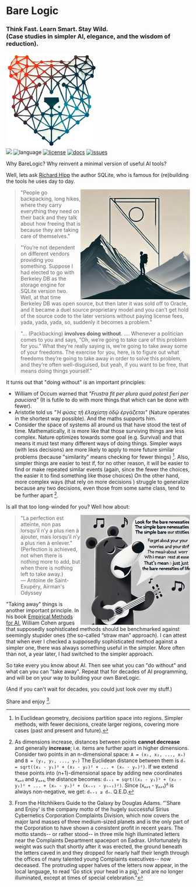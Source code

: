 <h1> Bare Logic </h1>
<h3>Think Fast. Learn Smart. Stay Wild. <br>(Case studies in simpler AI,  elegance, and the wisdom of reduction).</h3>
<p>
<img src="/docs/img/barelogic.png"  width="250">
<br>
<a href="http://github.com/timm/barelogic"><img src="https://img.shields.io/badge/GitHub-src-yellow?logo=github&style=flat-square"></a> 
<img alt="language" src="https://img.shields.io/badge/language-python-blue.svg?logo=python&logoColor=white&style=flat-square"> 
<a href="https://github.com/timm/barelogic/blob/main/LICENSE.md"><img alt="license" src="https://img.shields.io/badge/license-MIT-brightgreen?logo=open-source-initiative&logoColor=white&style=flat-square"></a>
<a href="https://github.com/timm/barelogic/blob/main/README.md"><img alt="docs" src="https://img.shields.io/badge/docs-available-orange?logo=readthedocs&logoColor=white&style=flat-square"></a>
<a href="http://github.com/timm/barelogic/issues"><img alt="issues" src="https://img.shields.io/badge/issues-track-red?logo=github&style=flat-square"></a>
</p>


Why BareLogic? Why reinvent a minimal version of useful AI tools?

Well, lets ask 
[Richard Hipp](https://corecursive.com/066-sqlite-with-richard-hipp/)
the author SQLite, 
who is famous for (re)building the tools he  uses day to day.

<img src="/docs/img/backpack.png" align=right width=300> 

 >  "People go backpacking,
 long hikes, where they carry
 everything they need on their back and they talk about how freeing
 that is because they are taking care of themselves."


> "You’re not dependent on different vendors providing you something. Suppose I had elected to go with Berkeley DB as the storage engine for SQLite version two.
Well, at that time Berkeley DB was open source, but then later it was sold off to Oracle, and it became a duel source proprietary model and you can’t get hold of the source code to the later versions without paying license fees, yada, yada, yada, so, suddenly it becomes a problem."



>  "... (Packbacking)  **involves doing without**. ....
Whenever a politician comes to you and says, “Oh, we’re
going to take care of this problem for you.” What they’re really
saying is, we’re going to take away some of your freedoms. The
exercise for you, here, is to figure out what freedoms they’re going
to take away in order to solve this problem, and they’re often
well-disguised, but yeah, if you want to be free, that means doing
things yourself."

It turns out that "doing without" is an important principles:

- William of Occum warned that
 _"Frustra fit per plura quod potest fieri per pauciora"_  (It is futile to do with more things that which can be done with fewer).
- Aristotle told us _"Ἡ φύσις τῇ ἐλαχίστῃ ὁδῷ ἐργάζεται"_ (Nature operates in the shortest way possible). And the maths supports him.
- Consider the space of systems all around us that have stood the test of time.
  Mathematically, it is more like that those surviving things are less complex.
  Nature optimizes towards some goal (e.g.  Survival) and that means 
  it must test  many different ways of doing things. 
  Simpler ways (with less decisions) are more likely to 
      apply to more future similar problems
      (because "similarity" means checking for fewer things) [^apply].
  Also, simpler things are easier to test if, for no other reason,
      it will be easier to find or make repeated similar events (again, since the fewer the
      choices, the easier it to find something like those choices)
  On the other hand, more complex ways (that rely on more decisions ) struggle to
  generalize because any two decisions, even those from some same class, tend to be further  apart [^dist].

[^apply]: In Euclidean geometry, decisions partition space into
regions. Simpler methods, with fewer decisions, create larger
regions, covering more cases (past and present and future). 

[^dist]: As dimensions increase, distances between points **cannot decrease** and generally **increase**;
i.e. items are further apart in higher dimensions. 
Consider two points in an n-dimensional space:
     `A = (x₁, x₂, ..., xₙ)` and  `B = (y₁, y₂, ..., yₙ)`
The Euclidean distance between them is
`dₙ = sqrt((x₁ - y₁)² + (x₂ - y₂)² + ... + (xₙ - yₙ)²)`.
If we extend these points into (n+1)-dimensional space by adding new coordinates xₙ₊₁ and yₙ₊₁, the distance becomes:
`dₙ₊₁ = sqrt((x₁ - y₁)² + (x₂ - y₂)² + ... + (xₙ - yₙ)² + (xₙ₊₁ - yₙ₊₁)²)`.
Since (xₙ₊₁ - yₙ₊₁)² is always non-negative, we get:
`dₙ₊₁ ≥ dₙ`.  Q.E.D.



Is all that too long-winded for you? Well how about:

<img src="/docs/img/song.png" align=right width=300> 

> "La perfection est atteinte, non pas lorsqu’il n’y a plus rien à ajouter, mais lorsqu’il n’y a plus rien à enlever."
(Perfection is achieved, not when there is nothing more to add, but when there is nothing 
left to take away.)<br>
― Antoine de Saint-Exupéry, Airman's Odyssey


"Taking away" things is another important
principle. In his book [Empirical Methods for AI](https://www.eecs.harvard.edu/cs286r/courses/spring08/reading6/CohenTutorial.pdf), 
William Cohen argues that
supposedly sophisticated methods should be benchmarked
against seemingly stupider ones (the so-called “straw man”
approach). I can attest that when ever I checked a supposedly sophisticated method against
a simpler one, there was always something useful in the
simpler. More often than not, a year later, I had
switched to the simpler approach.

So take every you know about AI. Then see what you can "do without"
and what can you can "take away".
Repeat that for decades of AI programming,
 and will be on your way to building  your  own BareLogic.

(And if you can't wait for decades, you could just look over my stuff.)

Share and enjoy [^hhgth].


[^hhgth]: From the Hitchhikers Guide to the Galaxy by Douglas Adams. “'Share and Enjoy' is the company motto of the hugely successful Sirius Cybernetics Corporation Complaints Division, which now covers the major land masses of three medium-sized planets and is the only part of the Corporation to have shown a consistent profit in recent years. The motto stands-- or rather stood-- in three mile high illuminated letters near the Complaints Department spaceport on Eadrax. Unfortunately its weight was such that shortly after it was erected, the ground beneath the letters caved in and they dropped for nearly half their length through the offices of many talented young Complaints executives-- now deceased. The protruding upper halves of the letters now appear, in the local language, to read 'Go stick your head in a pig,' and are no longer illuminated, except at times of special celebration.”

